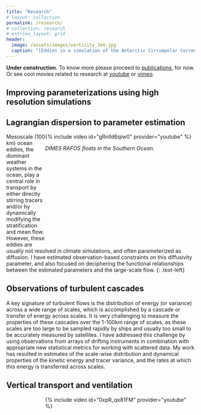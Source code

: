 ```yaml
---
title: "Research"
# layout: collection
permalink: /research/
# collection: research
# entries_layout: grid
header:
  image: /assets/images/vorticity_1km.jpg
  caption: "[Eddies in a simulation of the Antarctic Circumpolar Current.](/assets/documents/Balwada_et_al2018.pdf)"
---
```


**Under construction.**
To know more please proceed to [publications](/publications), for now.
Or see cool movies related to research at [youtube](https://www.youtube.com/user/dhruvsus/videos) or [vimeo](https://vimeo.com/user12345586).

## Improving parameterizations using high resolution simulations


## Lagrangian dispersion to parameter estimation
<div style="width:400px; height:300px; float: right">
    {% include video id="gRnIld6qiw0" provider="youtube" %}
    <p> <em>DIMES RAFOS floats in the Southern Ocean.</em> </p>    
</div>
Mesoscale (100 km) ocean eddies, the dominant weather systems in the ocean, play a central role in transport by either directly stirring tracers and/or by dynamically modifying the stratification and mean flow. However, these eddies are usually not resolved in climate simulations, and often parameterized as diffusion. I have estimated observation-based constraints on this diffusivity parameter, and also focused on deciphering the functional relationships between the estimated parameters and the large-scale flow.
{: .text-left}

## Observations of turbulent cascades 
A key signature of turbulent flows is the distribution of energy (or variance) across a wide range of scales, which is accomplished by a cascade or transfer of energy across scales. It is very challenging to measure the properties of these cascades over the 1-100km range of scales, as these scales are too large to be sampled rapidly by ships and usually too small to be accurately measured by satellites. I have addressed this challenge by using observations from arrays of drifting instruments in combination with appropriate new statistical metrics for working with scattered data. My work has resulted in estimates of the scale-wise distribution and dynamical properties of the kinetic energy and tracer variance, and the rates at which this energy is transferred across scales.

## Vertical transport and ventilation
<div style="width:400px; height:300px; float: right">
{% include video id="0xpR_qx81FM" provider="youtube" %}
</div>
    

